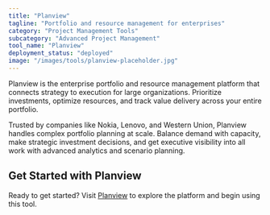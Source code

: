 ```yaml
---
title: "Planview"
tagline: "Portfolio and resource management for enterprises"
category: "Project Management Tools"
subcategory: "Advanced Project Management"
tool_name: "Planview"
deployment_status: "deployed"
image: "/images/tools/planview-placeholder.jpg"
---
```

Planview is the enterprise portfolio and resource management platform that connects strategy to execution for large organizations. Prioritize investments, optimize resources, and track value delivery across your entire portfolio.

Trusted by companies like Nokia, Lenovo, and Western Union, Planview handles complex portfolio planning at scale. Balance demand with capacity, make strategic investment decisions, and get executive visibility into all work with advanced analytics and scenario planning.

## Get Started with Planview

Ready to get started? Visit [Planview](https://www.planview.com) to explore the platform and begin using this tool.